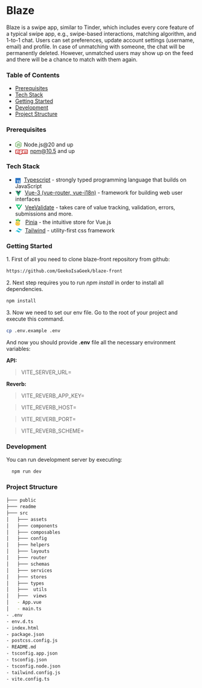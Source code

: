 # Blaze

Blaze is a swipe app, similar to Tinder, which includes every core feature of a typical swipe app, e.g., swipe-based interactions, matching algorithm, and 1-to-1 chat. Users can set preferences, update account settings (username, email) and profile. In case of unmatching with someone, the chat will be permanently deleted. However, unmatched users may show up on the feed and there will be a chance to match with them again.

### Table of Contents

- [Prerequisites](#prerequisites)
- [Tech Stack](#tech-stack)
- [Getting Started](#getting-started)
- [Development](#development)
- [Project Structure](#project-structure)

### Prerequisites

- <img src="readme/assets/node-js.svg" height="18" style="position: relative; margin-right:3px; top: 4px;" /> Node.js@20 and up
- <img src="readme/assets/npm.png" height="13" style="position: relative; top:4px; margin-right: 2px" /> npm@10.5 and up

### Tech Stack

- <img src="readme/assets/typescript.png" height="14" style="position: relative; top: 4px; margin-right: 5px" /> [Typescript](https://www.typescriptlang.org/) - strongly typed programming language that builds on JavaScript
- <img src="readme/assets/vue.png" height="14" style="position: relative; top: 4px; margin-right: 5px" /> [Vue-3 (vue-router, vue-i18n)](https://vuejs.org/) - framework for building web user interfaces
- <img src="readme/assets/vee-validate.png" height="19" style="position: relative; top: 4px; margin-right: 3px" /> [VeeValidate](https://vee-validate.logaretm.com/v4) - takes care of value tracking, validation, errors, submissions and more.
- <img src="readme/assets/pinia.svg" height="19" style="position: relative; top: 4px; margin-right: 10px" /> [Pinia](https://pinia.vuejs.org/) - the intuitive store for Vue.js
- <img src="readme/assets/tailwind.png" height="19" style="position: relative; top: 4px; margin-right: 3px" /> [Tailwind](https://tailwindcss.com/) - utility-first css framework

### Getting Started

1\. First of all you need to clone blaze-front repository from github:

```sh
https://github.com/GeekoIsaGeek/blaze-front
```

2\. Next step requires you to run _npm install_ in order to install all dependencies.

```sh
npm install
```

3\. Now we need to set our env file. Go to the root of your project and execute this command.

```sh
cp .env.example .env
```

And now you should provide **.env** file all the necessary environment variables:

**API:**

> VITE_SERVER_URL=

**Reverb:**

> VITE_REVERB_APP_KEY=

> VITE_REVERB_HOST=

> VITE_REVERB_PORT=

> VITE_REVERB_SCHEME=

### Development

You can run development server by executing:

```sh
  npm run dev
```

### Project Structure

```bash
├─── public
├─── readme
├─── src
│   ├─── assets
│   ├─── components
│   ├─── composables
│   ├─── config
│   ├─── helpers
│   ├─── layouts
│   ├─── router
│   ├─── schemas
│   ├─── services
│   ├─── stores
│   ├─── types
│   ├───  utils
│   ├───  views
│   - App.vue
│   - main.ts
- .env
- env.d.ts
- index.html
- package.json
- postcss.config.js
- README.md
- tsconfig.app.json
- tsconfig.json
- tsconfig.node.json
- tailwind.config.js
- vite.config.ts
```
